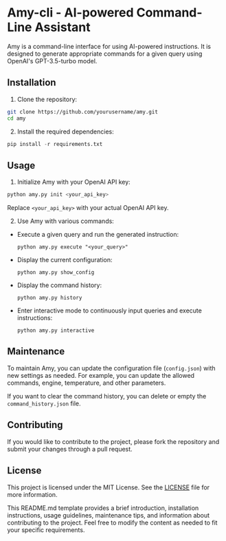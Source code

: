 # Amy-cli - AI-powered Command-Line Assistant

Amy is a command-line interface for using AI-powered instructions. It is designed to generate appropriate commands for a given query using OpenAI's GPT-3.5-turbo model.

## Installation

1. Clone the repository:
```bash
git clone https://github.com/yourusername/amy.git
cd amy
```


2. Install the required dependencies:
```python
pip install -r requirements.txt
```


## Usage

1. Initialize Amy with your OpenAI API key:
```python
python amy.py init <your_api_key>
```


Replace `<your_api_key>` with your actual OpenAI API key.

2. Use Amy with various commands:

- Execute a given query and run the generated instruction:

  ```
  python amy.py execute "<your_query>"
  ```

- Display the current configuration:

  ```
  python amy.py show_config
  ```

- Display the command history:

  ```
  python amy.py history
  ```

- Enter interactive mode to continuously input queries and execute instructions:

  ```
  python amy.py interactive
  ```

## Maintenance

To maintain Amy, you can update the configuration file (`config.json`) with new settings as needed. For example, you can update the allowed commands, engine, temperature, and other parameters.

If you want to clear the command history, you can delete or empty the `command_history.json` file.

## Contributing

If you would like to contribute to the project, please fork the repository and submit your changes through a pull request.

## License

This project is licensed under the MIT License. See the [LICENSE](LICENSE) file for more information.

This README.md template provides a brief introduction, installation instructions, usage guidelines, maintenance tips, and information about contributing to the project. Feel free to modify the content as needed to fit your specific requirements.

